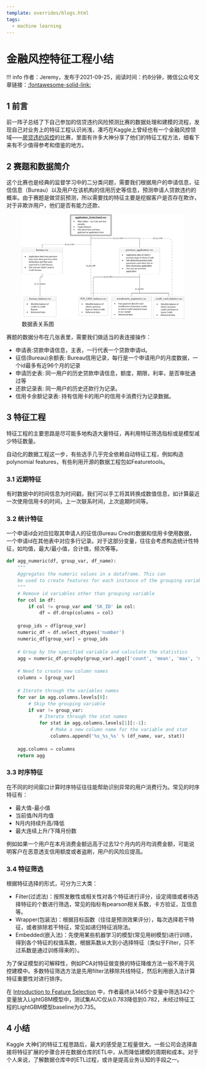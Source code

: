 ```yaml
---
template: overrides/blogs.html
tags:
  - machine learning
---
```


# 金融风控特征工程小结

!!! info
    作者：Jeremy，发布于2021-09-25，阅读时间：约8分钟，微信公众号文章链接：[:fontawesome-solid-link:](https://mp.weixin.qq.com/s?__biz=MzI4Mjk3NzgxOQ==&mid=2247484564&idx=1&sn=e13190de19bb84676db3902527685159&chksm=eb90f7e0dce77ef69155a7f19a4181f04b35c01e1297b2355389667e8b178ff5f7c373bd9479&token=1727747278&lang=zh_CN#rd)

## 1 前言

前一阵子总结了下自己参加的信贷违约风险预测比赛的数据处理和建模的流程，发现自己对业务上的特征工程认识尚浅，凑巧在Kaggle上曾经也有一个金融风控领域——[房贷违约风控](https://www.kaggle.com/c/home-credit-default-risk/overview)的比赛，里面有许多大神分享了他们的特征工程方法，细看下来有不少值得参考和借鉴的地方。

## 2 赛题和数据简介

这个比赛也是经典的监督学习中的二分类问题，需要我们根据用户的申请信息，征信信息（Bureau）以及用户在该机构的信用历史等信息，预测申请人贷款违约的概率。由于赛题是做贷前预测，所以需要找的特征主要是挖掘客户是否存在欺诈，对于非欺诈用户，他们是否有能力还款、

<figure>
  <img src="https://raw.githubusercontent.com/BulletTech2021/Pics/main/3a541655-3d6a-457f-a195-5ef56d8046d5.png"  />
  <figcaption>数据表关系图</figcaption>
</figure>


赛题的数据分布在几张表里，需要我们做适当的表连接操作：

* 申请表:贷款申请信息，主表，一行代表一个贷款申请id。
* 征信(Bureau)余额表: Bureau信用记录，每行是一个申请用户的月度数据，一个id最多有近96个月的记录
* 申请历史表: 同一用户的历史贷款申请信息，额度，期限，利率，是否审批通过等
* 还款记录表: 同一用户的历史还款行为记录。
* 信用卡余额记录表: 持有信用卡的用户的信用卡消费行为记录数据。

## 3 特征工程

特征工程的主要思路是尽可能多地构造大量特征，再利用特征筛选指标或是模型减少特征数量。

自动化的数据工程这一步，有些选手几乎完全依赖自动特征工程，例如构造polynomial features，有些利用开源的数据工程包如Featuretools。

### 3.1 近期特征

有时数据中的时间信息为时间戳，我们可以手工将其转换成数值信息，如计算最近一次使用信用卡的时间，上一次联系时间，上次逾期时间等。

### 3.2 统计特征

一个申请id会对应拉取其申请人的征信(Bureau Credit)数据和信用卡使用数据，一个申请id在其他表中对应多行记录。对于这部分变量，往往会考虑构造统计性特征，如均值，最大/最小值，合计值，频次等等。

``` python
def agg_numeric(df, group_var, df_name):
    """
    Aggregates the numeric values in a dataframe. This can
    be used to create features for each instance of the grouping variable.
    """
    # Remove id variables other than grouping variable
    for col in df:
        if col != group_var and 'SK_ID' in col:
            df = df.drop(columns = col)

    group_ids = df[group_var]
    numeric_df = df.select_dtypes('number')
    numeric_df[group_var] = group_ids

    # Group by the specified variable and calculate the statistics
    agg = numeric_df.groupby(group_var).agg(['count', 'mean', 'max', 'min', 'sum']).reset_index()

    # Need to create new column names
    columns = [group_var]

    # Iterate through the variables names
    for var in agg.columns.levels[0]:
        # Skip the grouping variable
        if var != group_var:
            # Iterate through the stat names
            for stat in agg.columns.levels[1][:-1]:
                # Make a new column name for the variable and stat
                columns.append('%s_%s_%s' % (df_name, var, stat))

    agg.columns = columns
    return agg
```

### 3.3 时序特征

在不同的时间窗口计算时序特征往往能帮助识别异常的用户消费行为。常见的时序特征有：

* 最大值-最小值
* 当前值/N月均值
* N月内持续升高/降低
* 最大连续上升/下降月份数

例如如果一个用户在本月消费金额远高于过去12个月内的月均消费金额，可能说明客户在恶意透支信用额度或者盗刷，用户的风险应提高。

### 3.4 特征筛选

根据特征选择的形式，可分为三大类：

* Filter(过滤法)：按照发散性或相关性对各个特征进行评分，设定阈值或者待选择特征的个数进行筛选，常见的指标有pearson相关系数，卡方验证，互信息等。
* Wrapper(包装法)：根据目标函数（往往是预测效果评分），每次选择若干特征，或者排除若干特征，常见如递归特征消除法。
* Embedded(嵌入法)：先使用某些机器学习的模型(常见用树模型)进行训练，得到各个特征的权值系数，根据系数从大到小选择特征（类似于Filter，只不过系数是通过训练得来的）。

为了保证模型的可解释性，例如PCA对特征做变换的特征降维方法一般不用于风控建模中。多数特征筛选方法是先用filter法移除共线特征，然后利用嵌入法计算特征重要性对进行排序。

在 [Introduction to Feature Selection](https://www.kaggle.com/willkoehrsen/introduction-to-feature-selection) 中，作者最终从1465个变量中筛选342个变量放入LightGBM模型中，测试集AUC仅从0.783降低到0.782，未经过特征工程的LightGBM模型baseline为0.735。

## 4 小结

Kaggle 大神们的特征工程思路后，最大的感受是工程量很大。一些公司会选择直接将特征扩展的步骤合并在数据仓库的ETL中，从而降低建模的周期和成本。对于个人来说，了解数据仓库中的ETL过程，或许是提高业务认知的手段之一。
